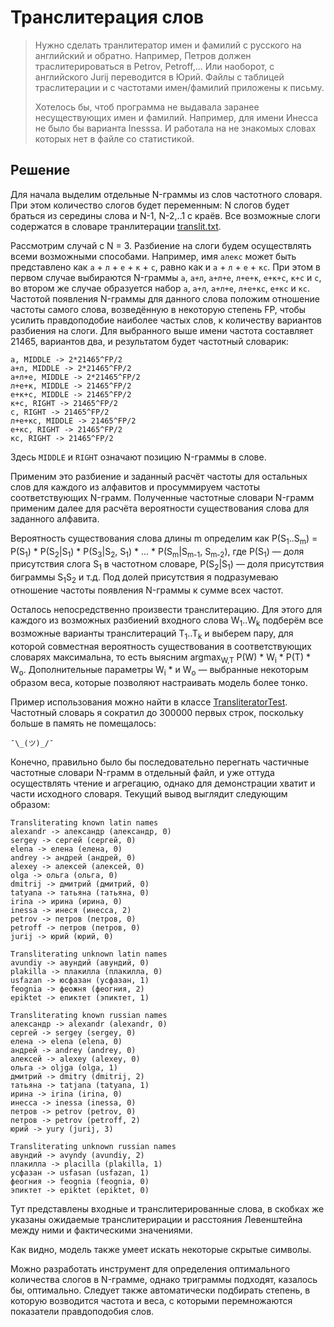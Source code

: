 # Транслитерация слов

> Нужно сделать транлитератор имен и фамилий с русского на английский и обратно. Например, Петров должен траслитерироваться в Petrov, Petroff,... Или наоборот, с английского Jurij переводится в Юрий. Файлы с таблицей траслитерации и с частотами имен/фамилий приложены к письму.
> 
> Хотелось бы, чтоб программа не выдавала заранее несуществующих имен и фамилий. Например, для имени Инесса не было бы варианта Inesssa. И работала на не знакомых словах которых нет в файле со статистикой.


## Решение

Для начала выделим отдельные N-граммы из слов частотного словаря. При этом количество слогов будет переменным: N слогов будет браться из середины слова и N-1, N-2,..1 с краёв. Все возможные слоги содержатся в словаре транлитерации [translit.txt](src/test/resources/translit.txt).

Рассмотрим случай с N = 3. Разбиение на слоги будем осуществлять всеми возможными способами. Например, имя `алекс` может быть представлено как `а` + `л` + `е` + `к` + `с`, равно как и `а` + `л` + `е` + `кс`. При этом в первом случае выбираются N-граммы `а`, `а+л`, `а+л+е`, `л+е+к`, `е+к+с`, `к+с` и `с`, во втором же случае образуется набор `а`, `а+л`, `а+л+е`, `л+е+кс`, `е+кс` и `кс`. Частотой появления N-граммы для данного слова положим отношение частоты самого слова, возведённую в некоторую степень FP, чтобы усилить правдоподобие наиболее частых слов, к количеству вариантов разбиения на слоги. Для выбранного выше имени частота составляет 21465, вариантов два, и результатом будет частотный словарик:

```
а, MIDDLE -> 2*21465^FP/2
а+л, MIDDLE -> 2*21465^FP/2
а+л+е, MIDDLE -> 2*21465^FP/2
л+е+к, MIDDLE -> 21465^FP/2
е+к+с, MIDDLE -> 21465^FP/2
к+с, RIGHT -> 21465^FP/2
с, RIGHT -> 21465^FP/2
л+е+кс, MIDDLE -> 21465^FP/2
е+кс, RIGHT -> 21465^FP/2
кс, RIGHT -> 21465^FP/2
```

Здесь `MIDDLE` и `RIGHT` означают позицию N-граммы в слове.

Применим это разбиение и заданный расчёт частоты для остальных слов для каждого из алфавитов и просуммируем частоты соответствующих N-грамм. Полученные частотные словари N-грамм применим далее для расчёта вероятности существования слова для заданного алфавита.

Вероятность существования слова длины m определим как P(S<sub>1</sub>..S<sub>m</sub>) = P(S<sub>1</sub>) * P(S<sub>2</sub>|S<sub>1</sub>) * P(S<sub>3</sub>|S<sub>2</sub>, S<sub>1</sub>) * ... * P(S<sub>m</sub>|S<sub>m-1</sub>, S<sub>m-2</sub>), где P(S<sub>1</sub>) — доля присутствия слога S<sub>1</sub> в частотном словаре, P(S<sub>2</sub>|S<sub>1</sub>) — доля присутствия биграммы S<sub>1</sub>S<sub>2</sub> и т.д. Под долей присутствия я подразумеваю отношение частоты появления N-граммы к сумме всех частот.

Осталось непосредственно произвести транслитерацию. Для этого для каждого из возможных разбиений входного слова W<sub>1</sub>..W<sub>k</sub> подберём все возможные варианты транслитераций T<sub>1</sub>..T<sub>k</sub> и выберем пару, для которой совместная вероятность существования в соответствующих словарях максимальна, то есть выясним argmax<sub>W,T</sub> P(W) * W<sub>i</sub> * P(T) * W<sub>o</sub>. Дополнительные параметры W<sub>i</sub> * и W<sub>o</sub> — выбранные некоторым образом веса, которые позволяют настраивать модель более тонко.

Пример использования можно найти в классе [TransliteratorTest](src/test/java/antivoland/amahir/translit/ngram/TransliteratorTest.java). Частотный словарь я сократил до 300000 первых строк, поскольку больше в память не помещалось:
 
```
¯\_(ツ)_/¯
```

Конечно, правильно было бы последовательно перегнать частичные частотные словари N-грамм в отдельный файл, и уже оттуда осуществлять чтение и агрегацию, однако для демонстрации хватит и части исходного словаря. Текущий вывод выглядит следующим образом:

```
Transliterating known latin names
alexandr -> александр (александр, 0)
sergey -> сергей (сергей, 0)
elena -> елена (елена, 0)
andrey -> андрей (андрей, 0)
alexey -> алексей (алексей, 0)
olga -> ольга (ольга, 0)
dmitrij -> дмитрий (дмитрий, 0)
tatyana -> татьяна (татьяна, 0)
irina -> ирина (ирина, 0)
inessa -> инеся (инесса, 2)
petrov -> петров (петров, 0)
petroff -> петров (петров, 0)
jurij -> юрий (юрий, 0)

Transliterating unknown latin names
avundiy -> авундий (авундий, 0)
plakilla -> плакилла (плакилла, 0)
usfazan -> юсфазан (усфазан, 1)
feognia -> феожня (феогния, 2)
epiktet -> епиктет (эпиктет, 1)

Transliterating known russian names
александр -> alexandr (alexandr, 0)
сергей -> sergey (sergey, 0)
елена -> elena (elena, 0)
андрей -> andrey (andrey, 0)
алексей -> alexey (alexey, 0)
ольга -> oljga (olga, 1)
дмитрий -> dmitry (dmitrij, 2)
татьяна -> tatjana (tatyana, 1)
ирина -> irina (irina, 0)
инесса -> inessa (inessa, 0)
петров -> petrov (petrov, 0)
петров -> petrov (petroff, 2)
юрий -> yury (jurij, 3)

Transliterating unknown russian names
авундий -> avyndy (avundiy, 2)
плакилла -> placilla (plakilla, 1)
усфазан -> usfasan (usfazan, 1)
феогния -> feognia (feognia, 0)
эпиктет -> epiktet (epiktet, 0)
```

Тут представлены входные и транслитерированные слова, в скобках же указаны ожидаемые транслитерирации и расстояния Левенштейна между ними и фактическими значениями.

Как видно, модель также умеет искать некоторые скрытые символы.

Можно разработать инструмент для определения оптимального количества слогов в N-грамме, однако триграммы подходят, казалось бы, оптимально. Следует также автоматически подбирать степень, в которую возводится частота и веса, с которыми перемножаются показатели правдоподобия слов.
